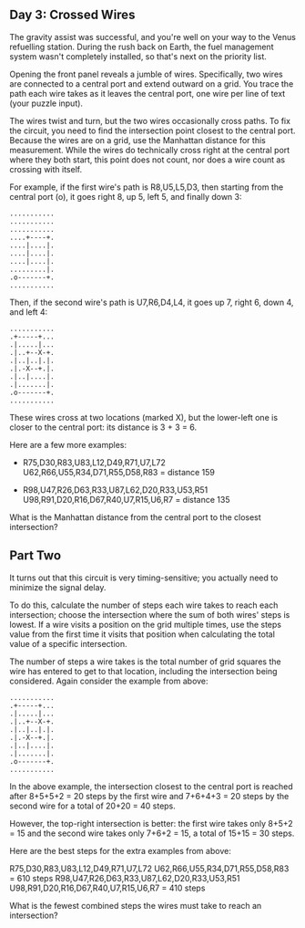 ## Day 3: Crossed Wires

The gravity assist was successful, and you're well on your way to the Venus
refuelling station. During the rush back on Earth, the fuel management system
wasn't completely installed, so that's next on the priority list.

Opening the front panel reveals a jumble of wires. Specifically, two wires are
connected to a central port and extend outward on a grid. You trace the path
each wire takes as it leaves the central port, one wire per line of text (your
puzzle input).

The wires twist and turn, but the two wires occasionally cross paths. To fix the
circuit, you need to find the intersection point closest to the central port.
Because the wires are on a grid, use the Manhattan distance for this
measurement. While the wires do technically cross right at the central port
where they both start, this point does not count, nor does a wire count as
crossing with itself.

For example, if the first wire's path is R8,U5,L5,D3, then starting from the
central port (o), it goes right 8, up 5, left 5, and finally down 3:

```
...........
...........
...........
....+----+.
....|....|.
....|....|.
....|....|.
.........|.
.o-------+.
...........
```

Then, if the second wire's path is U7,R6,D4,L4, it goes up 7, right 6, down 4,
and left 4:

```
...........
.+-----+...
.|.....|...
.|..+--X-+.
.|..|..|.|.
.|.-X--+.|.
.|..|....|.
.|.......|.
.o-------+.
...........
```

These wires cross at two locations (marked X), but the lower-left one is closer
to the central port: its distance is 3 + 3 = 6.

Here are a few more examples:

- R75,D30,R83,U83,L12,D49,R71,U7,L72 U62,R66,U55,R34,D71,R55,D58,R83 = distance
  159

- R98,U47,R26,D63,R33,U87,L62,D20,R33,U53,R51
  U98,R91,D20,R16,D67,R40,U7,R15,U6,R7 = distance 135

What is the Manhattan distance from the central port to the closest
intersection?

## Part Two

It turns out that this circuit is very timing-sensitive; you actually need to minimize the signal delay.

To do this, calculate the number of steps each wire takes to reach each intersection; choose the intersection where the sum of both wires' steps is lowest. If a wire visits a position on the grid multiple times, use the steps value from the first time it visits that position when calculating the total value of a specific intersection.

The number of steps a wire takes is the total number of grid squares the wire has entered to get to that location, including the intersection being considered. Again consider the example from above:

```
...........
.+-----+...
.|.....|...
.|..+--X-+.
.|..|..|.|.
.|.-X--+.|.
.|..|....|.
.|.......|.
.o-------+.
...........
```

In the above example, the intersection closest to the central port is reached after 8+5+5+2 = 20 steps by the first wire and 7+6+4+3 = 20 steps by the second wire for a total of 20+20 = 40 steps.

However, the top-right intersection is better: the first wire takes only 8+5+2 = 15 and the second wire takes only 7+6+2 = 15, a total of 15+15 = 30 steps.

Here are the best steps for the extra examples from above:

R75,D30,R83,U83,L12,D49,R71,U7,L72
U62,R66,U55,R34,D71,R55,D58,R83 = 610 steps
R98,U47,R26,D63,R33,U87,L62,D20,R33,U53,R51
U98,R91,D20,R16,D67,R40,U7,R15,U6,R7 = 410 steps

What is the fewest combined steps the wires must take to reach an intersection?
